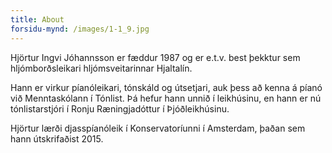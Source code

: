```yaml
---
title: About
forsidu-mynd: /images/1-1_9.jpg
---
```

Hjörtur Ingvi Jóhannsson er fæddur 1987 og er e.t.v. best þekktur sem hljómborðsleikari hljómsveitarinnar Hjaltalín. 

Hann er virkur píanóleikari, tónskáld og útsetjari, auk þess að kenna á píanó við Menntaskólann í Tónlist. Þá hefur hann unnið í leikhúsinu, en hann er nú tónlistarstjóri í Ronju Ræningjadóttur í Þjóðleikhúsinu. 

Hjörtur lærði djasspíanóleik í Konservatoríunni í Amsterdam, þaðan sem hann útskrifaðist 2015.
